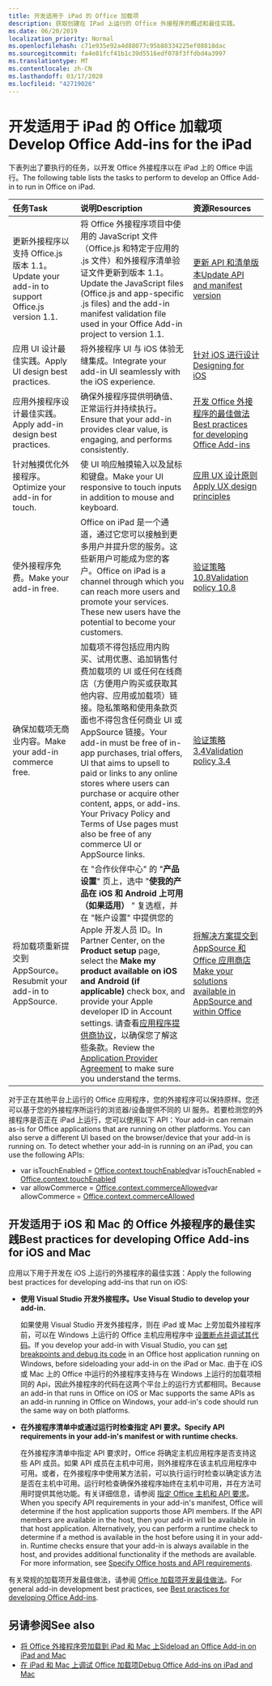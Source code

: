 ```yaml
---
title: 开发适用于 iPad 的 Office 加载项
description: 获取创建在 IPad 上运行的 Office 外接程序的概述和最佳实践。
ms.date: 06/20/2019
localization_priority: Normal
ms.openlocfilehash: c71e935e92a4d88077c95b88334225ef08818dac
ms.sourcegitcommit: fa4e81fcf41b1c39d5516edf078f3ffdbd4a3997
ms.translationtype: MT
ms.contentlocale: zh-CN
ms.lasthandoff: 03/17/2020
ms.locfileid: "42719026"
---
```

# <a name="develop-office-add-ins-for-the-ipad"></a><span data-ttu-id="9de93-103">开发适用于 iPad 的 Office 加载项</span><span class="sxs-lookup"><span data-stu-id="9de93-103">Develop Office Add-ins for the iPad</span></span>


<span data-ttu-id="9de93-104">下表列出了要执行的任务，以开发 Office 外接程序以在 iPad 上的 Office 中运行。</span><span class="sxs-lookup"><span data-stu-id="9de93-104">The following table lists the tasks to perform to develop an Office Add-in to run in Office on iPad.</span></span>


|<span data-ttu-id="9de93-105">**任务**</span><span class="sxs-lookup"><span data-stu-id="9de93-105">**Task**</span></span>|<span data-ttu-id="9de93-106">**说明**</span><span class="sxs-lookup"><span data-stu-id="9de93-106">**Description**</span></span>|<span data-ttu-id="9de93-107">**资源**</span><span class="sxs-lookup"><span data-stu-id="9de93-107">**Resources**</span></span>|
|:-----|:-----|:-----|
|<span data-ttu-id="9de93-108">更新外接程序以支持 Office.js 版本 1.1。</span><span class="sxs-lookup"><span data-stu-id="9de93-108">Update your add-in to support Office.js version 1.1.</span></span>|<span data-ttu-id="9de93-109">将 Office 外接程序项目中使用的 JavaScript 文件（Office.js 和特定于应用的 .js 文件）和外接程序清单验证文件更新到版本 1.1。</span><span class="sxs-lookup"><span data-stu-id="9de93-109">Update the JavaScript files (Office.js and app-specific .js files) and the add-in manifest validation file used in your Office Add-in project to version 1.1.</span></span>|[<span data-ttu-id="9de93-110">更新 API 和清单版本</span><span class="sxs-lookup"><span data-stu-id="9de93-110">Update API and manifest version</span></span>](update-your-javascript-api-for-office-and-manifest-schema-version.md)|
|<span data-ttu-id="9de93-111">应用 UI 设计最佳实践。</span><span class="sxs-lookup"><span data-stu-id="9de93-111">Apply UI design best practices.</span></span>|<span data-ttu-id="9de93-112">将外接程序 UI 与 iOS 体验无缝集成。</span><span class="sxs-lookup"><span data-stu-id="9de93-112">Integrate your add-in UI seamlessly with the iOS experience.</span></span>|[<span data-ttu-id="9de93-113">针对 iOS 进行设计</span><span class="sxs-lookup"><span data-stu-id="9de93-113">Designing for iOS</span></span>](https://developer.apple.com/library/ios/documentation/UserExperience/Conceptual/MobileHIG/)|
|<span data-ttu-id="9de93-114">应用外接程序设计最佳实践。</span><span class="sxs-lookup"><span data-stu-id="9de93-114">Apply add-in design best practices.</span></span>|<span data-ttu-id="9de93-115">确保外接程序提供明确值、正常运行并持续执行。</span><span class="sxs-lookup"><span data-stu-id="9de93-115">Ensure that your add-in provides clear value, is engaging, and performs consistently.</span></span>|[<span data-ttu-id="9de93-116">开发 Office 外接程序的最佳做法</span><span class="sxs-lookup"><span data-stu-id="9de93-116">Best practices for developing Office Add-ins</span></span>](../concepts/add-in-development-best-practices.md)|
|<span data-ttu-id="9de93-117">针对触摸优化外接程序。</span><span class="sxs-lookup"><span data-stu-id="9de93-117">Optimize your add-in for touch.</span></span>|<span data-ttu-id="9de93-118">使 UI 响应触摸输入以及鼠标和键盘。</span><span class="sxs-lookup"><span data-stu-id="9de93-118">Make your UI responsive to touch inputs in addition to mouse and keyboard.</span></span>|[<span data-ttu-id="9de93-119">应用 UX 设计原则</span><span class="sxs-lookup"><span data-stu-id="9de93-119">Apply UX design principles</span></span>](../concepts/add-in-development-best-practices.md#apply-ux-design-principles)|
|<span data-ttu-id="9de93-120">使外接程序免费。</span><span class="sxs-lookup"><span data-stu-id="9de93-120">Make your add-in free.</span></span>|<span data-ttu-id="9de93-p101">Office on iPad 是一个通道，通过它您可以接触到更多用户并提升您的服务。这些新用户可能成为您的客户。</span><span class="sxs-lookup"><span data-stu-id="9de93-p101">Office on iPad is a channel through which you can reach more users and promote your services. These new users have the potential to become your customers.</span></span>|[<span data-ttu-id="9de93-123">验证策略 10.8</span><span class="sxs-lookup"><span data-stu-id="9de93-123">Validation policy 10.8</span></span>](/office/dev/store/validation-policies#10-apps-and-add-ins-utilize-supported-capabilities)|
|<span data-ttu-id="9de93-124">确保加载项无商业内容。</span><span class="sxs-lookup"><span data-stu-id="9de93-124">Make your add-in commerce free.</span></span>|<span data-ttu-id="9de93-125">加载项不得包括应用内购买、试用优惠、追加销售付费加载项的 UI 或任何在线商店（方便用户购买或获取其他内容、应用或加载项）链接。隐私策略和使用条款页面也不得包含任何商业 UI 或 AppSource 链接。</span><span class="sxs-lookup"><span data-stu-id="9de93-125">Your add-in must be free of in-app purchases, trial offers, UI that aims to upsell to paid or links to any online stores where users can purchase or acquire other content, apps, or add-ins. Your Privacy Policy and Terms of Use pages must also be free of any commerce UI or AppSource links.</span></span>|[<span data-ttu-id="9de93-126">验证策略 3.4</span><span class="sxs-lookup"><span data-stu-id="9de93-126">Validation policy 3.4</span></span>](/office/dev/store/validation-policies#3-apps-and-add-ins-can-sell-additional-features-or-content-through-purchases-within-the-app-or-add-in)|
|<span data-ttu-id="9de93-127">将加载项重新提交到 AppSource。</span><span class="sxs-lookup"><span data-stu-id="9de93-127">Resubmit your add-in to AppSource.</span></span>|<span data-ttu-id="9de93-128">在 "合作伙伴中心" 的 "**产品设置**" 页上，选中 "**使我的产品在 iOS 和 Android 上可用（如果适用）** " 复选框，并在 "帐户设置" 中提供您的 Apple 开发人员 ID。</span><span class="sxs-lookup"><span data-stu-id="9de93-128">In Partner Center, on the **Product setup** page, select the **Make my product available on iOS and Android (if applicable)** check box, and provide your Apple developer ID in Account settings.</span></span> <span data-ttu-id="9de93-129">请查看[应用程序提供商协议](https://go.microsoft.com/fwlink/?linkid=715691)，以确保您了解这些条款。</span><span class="sxs-lookup"><span data-stu-id="9de93-129">Review the [Application Provider Agreement](https://go.microsoft.com/fwlink/?linkid=715691) to make sure you understand the terms.</span></span>|[<span data-ttu-id="9de93-130">将解决方案提交到 AppSource 和 Office 应用商店</span><span class="sxs-lookup"><span data-stu-id="9de93-130">Make your solutions available in AppSource and within Office</span></span>](/office/dev/store/submit-to-appsource-via-partner-center)|

<span data-ttu-id="9de93-p103">对于正在其他平台上运行的 Office 应用程序，您的外接程序可以保持原样。您还可以基于您的外接程序所运行的浏览器/设备提供不同的 UI 服务。若要检测您的外接程序是否正在 iPad 上运行，您可以使用以下 API：</span><span class="sxs-lookup"><span data-stu-id="9de93-p103">Your add-in can remain as-is for Office applications that are running on other platforms. You can also serve a different UI based on the browser/device that your add-in is running on. To detect whether your add-in is running on an iPad, you can use the following APIs:</span></span>
- <span data-ttu-id="9de93-134">var isTouchEnabled = [Office.context.touchEnabled](/javascript/api/office/office.context#touchenabled)</span><span class="sxs-lookup"><span data-stu-id="9de93-134">var isTouchEnabled = [Office.context.touchEnabled](/javascript/api/office/office.context#touchenabled)</span></span>
- <span data-ttu-id="9de93-135">var allowCommerce = [Office.context.commerceAllowed](/javascript/api/office/office.context#commerceallowed)</span><span class="sxs-lookup"><span data-stu-id="9de93-135">var allowCommerce = [Office.context.commerceAllowed](/javascript/api/office/office.context#commerceallowed)</span></span>


## <a name="best-practices-for-developing-office-add-ins-for-ios-and-mac"></a><span data-ttu-id="9de93-136">开发适用于 iOS 和 Mac 的 Office 外接程序的最佳实践</span><span class="sxs-lookup"><span data-stu-id="9de93-136">Best practices for developing Office Add-ins for iOS and Mac</span></span>

<span data-ttu-id="9de93-137">应用以下用于开发在 iOS 上运行的外接程序的最佳实践：</span><span class="sxs-lookup"><span data-stu-id="9de93-137">Apply the following best practices for developing add-ins that run on iOS:</span></span>


-  <span data-ttu-id="9de93-138">**使用 Visual Studio 开发外接程序。**</span><span class="sxs-lookup"><span data-stu-id="9de93-138">**Use Visual Studio to develop your add-in.**</span></span>

    <span data-ttu-id="9de93-139">如果使用 Visual Studio 开发外接程序，则在 iPad 或 Mac 上旁加载外接程序前，可以在 Windows 上运行的 Office 主机应用程序中 [设置断点并调试其代码](../develop/debug-office-add-ins-in-visual-studio.md)。</span><span class="sxs-lookup"><span data-stu-id="9de93-139">If you develop your add-in with Visual Studio, you can [set breakpoints and debug its code](../develop/debug-office-add-ins-in-visual-studio.md) in an Office host application running on Windows, before sideloading your add-in on the iPad or Mac.</span></span> <span data-ttu-id="9de93-140">由于在 iOS 或 Mac 上的 Office 中运行的外接程序支持与在 Windows 上运行的加载项相同的 Api，因此外接程序的代码在这两个平台上的运行方式都相同。</span><span class="sxs-lookup"><span data-stu-id="9de93-140">Because an add-in that runs in Office on iOS or Mac supports the same APIs as an add-in running in Office on Windows, your add-in's code should run the same way on both platforms.</span></span>

-  <span data-ttu-id="9de93-141">**在外接程序清单中或通过运行时检查指定 API 要求。**</span><span class="sxs-lookup"><span data-stu-id="9de93-141">**Specify API requirements in your add-in's manifest or with runtime checks.**</span></span>

    <span data-ttu-id="9de93-p105">在外接程序清单中指定 API 要求时，Office 将确定主机应用程序是否支持这些 API 成员。如果 API 成员在主机中可用，则外接程序在该主机应用程序中可用。或者，在外接程序中使用某方法前，可以执行运行时检查以确定该方法是否在主机中可用。运行时检查确保外接程序始终在主机中可用，并在方法可用时提供其他功能。有关详细信息，请参阅 [指定 Office 主机和 API 要求](specify-office-hosts-and-api-requirements.md)。</span><span class="sxs-lookup"><span data-stu-id="9de93-p105">When you specify API requirements in your add-in's manifest, Office will determine if the host application supports those API members. If the API members are available in the host, then your add-in will be available in that host application. Alternatively, you can perform a runtime check to determine if a method is available in the host before using it in your add-in. Runtime checks ensure that your add-in is always available in the host, and provides additional functionality if the methods are available. For more information, see [Specify Office hosts and API requirements](specify-office-hosts-and-api-requirements.md).</span></span>

<span data-ttu-id="9de93-147">有关常规的加载项开发最佳做法，请参阅 [Office 加载项开发最佳做法](../concepts/add-in-development-best-practices.md)。</span><span class="sxs-lookup"><span data-stu-id="9de93-147">For general add-in development best practices, see [Best practices for developing Office Add-ins](../concepts/add-in-development-best-practices.md).</span></span>


## <a name="see-also"></a><span data-ttu-id="9de93-148">另请参阅</span><span class="sxs-lookup"><span data-stu-id="9de93-148">See also</span></span>

- [<span data-ttu-id="9de93-149">将 Office 外接程序旁加载到 iPad 和 Mac 上</span><span class="sxs-lookup"><span data-stu-id="9de93-149">Sideload an Office Add-in on iPad and Mac</span></span>](../testing/sideload-an-office-add-in-on-ipad-and-mac.md)  
- [<span data-ttu-id="9de93-150">在 iPad 和 Mac 上调试 Office 加载项</span><span class="sxs-lookup"><span data-stu-id="9de93-150">Debug Office Add-ins on iPad and Mac</span></span>](../testing/debug-office-add-ins-on-ipad-and-mac.md)
